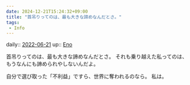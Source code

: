 ```yaml
---
date: 2024-12-21T15:24:32+09:00
title: "首吊りってのは、最も大きな諦めなんだとさ。"
tags:
 - Info
---
```


daily:: [2022-06-21](Daily_Note/2022-06-21.md)
up:: [Eno](../Bar/Novel/Just-World/Eno.md)

首吊りってのは、最も大きな諦めなんだとさ。
それも乗り越えた私ってのは、もうなんにも諦められやしないんだよ。

自分で選び取った「不利益」ですら、世界に奪われるのなら。
私は。